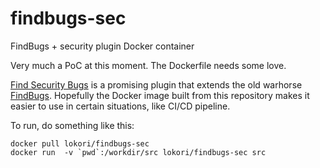 # findbugs-sec

FindBugs + security plugin Docker container

Very much a PoC at this moment. The Dockerfile needs some love.

[Find Security Bugs](http://find-sec-bugs.github.io/) is a promising plugin that extends the old warhorse [FindBugs](http://findbugs.sourceforge.net/). Hopefully the Docker image built from this repository makes it easier to use in certain situations, like CI/CD pipeline.

To run, do something like this:

```
docker pull lokori/findbugs-sec
docker run  -v `pwd`:/workdir/src lokori/findbugs-sec src
```
